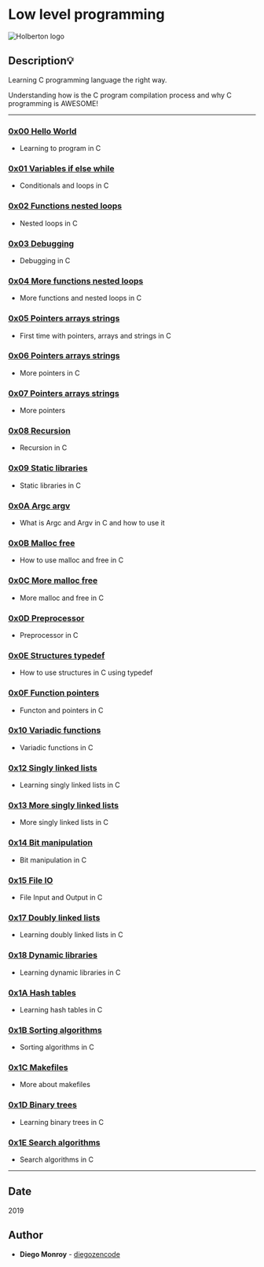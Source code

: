 # Low level programming
![Holberton logo](https://www.holbertonschool.com/holberton-logo.png)
> 
## Description:bulb:
Learning C programming language the right way.

Understanding how is the C program compilation process and why C programming is
AWESOME!

---

### [0x00 Hello World](./0x00-hello_world/)
* Learning to program in C

### [0x01 Variables if else while](./0x01-variables_if_else_while/)
* Conditionals and loops in C

### [0x02 Functions nested loops](./0x02-functions_nested_loops/)
* Nested loops in C

### [0x03 Debugging](./0x03-debugging/)
* Debugging in C

### [0x04 More functions nested loops](./0x04-more_functions_nested_loops/)
* More functions and nested loops in C

### [0x05 Pointers arrays strings](./0x05-pointers_arrays_strings/)
* First time with pointers, arrays and strings in C

### [0x06 Pointers arrays strings](./0x06-pointers_arrays_strings/)
* More pointers in C

### [0x07 Pointers arrays strings](./0x07-pointers_arrays_strings/)
* More pointers

### [0x08 Recursion](./0x08-recursion/)
* Recursion in C

### [0x09 Static libraries](./0x09-static_libraries/)
* Static libraries in C

### [0x0A Argc argv](./0x0A-argc_argv/)
* What is Argc and Argv in C and how to use it

### [0x0B Malloc free](./0x0B-malloc_free/)
* How to use malloc and free in C

### [0x0C More malloc free](./0x0C-more_malloc_free/)
* More malloc and free in C

### [0x0D Preprocessor](./0x0D-preprocessor/)
* Preprocessor in C

### [0x0E Structures typedef](./0x0E-structures_typedef/)
* How to use structures in C using typedef

### [0x0F Function pointers](./0x0F-function_pointers/)
* Functon and pointers in C

### [0x10 Variadic functions](./0x10-variadic_functions/)
* Variadic functions in C

### [0x12 Singly linked lists](./0x12-singly_linked_lists/)
* Learning singly linked lists in C

### [0x13 More singly linked lists](./0x13-more_singly_linked_lists/)
* More singly linked lists in C

### [0x14 Bit manipulation](./0x14-bit_manipulation/)
* Bit manipulation in C

### [0x15 File IO](./0x15-file_io/)
* File Input and Output in C

### [0x17 Doubly linked lists](./0x17-doubly_linked_lists/)
* Learning doubly linked lists in C

### [0x18 Dynamic libraries](./0x18-dynamic_libraries/)
* Learning  dynamic libraries in C

### [0x1A Hash tables](./0x1A-hash_tables/)
* Learning hash tables in C

### [0x1B Sorting algorithms](./0x1B-sorting_algorithms/)
* Sorting algorithms in C

### [0x1C Makefiles](./0x1C-makefiles/)
* More about makefiles

### [0x1D Binary trees](./0x1D-binary_trees/)
* Learning binary trees in C

### [0x1E Search algorithms](./0x1E-search_algorithms/)
* Search algorithms in C

---

## Date
2019

## Author
* **Diego Monroy** - [diegozencode](https://github.com/diegozencode)
